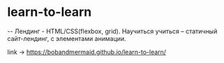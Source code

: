 # learn-to-learn

-- Лендинг - HTML/CSS(flexbox, grid). Научиться учиться – статичный сайт-лендинг, с элементами анимации.

link -> https://bobandmermaid.github.io/learn-to-learn/
